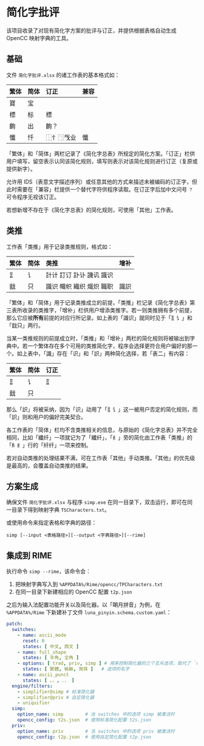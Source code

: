# 简化字批评

该项目收录了对现有简化字方案的批评与订正，并提供根据表格自动生成 OpenCC 映射字典的工具。


## 基础

文件 `简化字批评.xlsx` 的诸工作表的基本格式如：

|繁体|简体|订正|兼容|
|:--|:--|:--|:--|
|寶|宝|||
|標|标|標||
|齣|出|齣？||
|懺|忏|⿰忄⿹𢦏业|懺|


「繁体」和「简体」两栏记录了《简化字总表》所规定的简化方案。「订正」栏供用户填写，留空表示认同该简化规则，填写则表示对该简化规则进行订正（复原或提供新字）。

允许用 IDS（表意文字描述序列）或任意其他的方式来描述未被编码的订正字，但此时需要在「兼容」栏提供一个替代字符供程序读取。在订正字后加中文问号 `？` 可令程序无视该订正。

若想新增不存在于《简化字总表》的简化规则，可使用「其他」工作表。


## 类推

工作表「类推」用于记录类推规则，格式如：

|繁体|简体|类推|增补|
|:--|:--|:--|:--|
|訁|讠|計计 訂订 訃讣 譏讥 識识||
|戠|只|識识 幟帜 織织 熾炽 職职|識䛊|

「繁体」和「简体」用于记录类推成立的前提，「类推」栏记录《简化字总表》第三表所收录的类推字，「增补」栏供用户增添类推字。若一则类推拥有多个前提，那么它应被**所有**前提的对应行所记录。如上表的「識识」就同时见于「訁讠」和「戠只」两行。

当某一类推规则的前提成立时，「类推」和「增补」两栏的简化规则将被输出到字典中。若一个繁体存在多个可用的类推简化字，程序会选择更符合用户偏好的那一个。如上表中，「識」存在「识」和「䛊」两种简化选择，若「表二」有内容：

|繁体|简体|订正|
|:--|:--|:--|
|訁|讠|訁|
|戠|只||

那么「䛊」将被采纳，因为「识」动用了「訁讠」这一被用户否定的简化规则，而「䛊」则和用户的偏好完美契合。

各工作表的「简体」栏均不含类推相关的信息，与原始的《简化字总表》并不完全相同，比如「纖纤」一项就记为了「纖䊹」，「纟」旁的简化由工作表「类推」的「糹纟」行的「䊹纤」一项来控制。

若对自动类推的处理结果不满，可在工作表「其他」手动类推。「其他」的优先级是最高的，会覆盖自动类推的结果。

## 方案生成

确保文件 `简化字批评.xlsx` 与程序 `simp.exe` 在同一目录下，双击运行，即可在同一目录下得到映射字典 `TSCharacters.txt`。

或使用命令来指定表格和字典的路径：

```
simp [--input <表格路径>][--output <字典路径>][--rime]
```

## 集成到 RIME

执行命令 `simp --rime`，该命令会：

1. 把映射字典写入到 `%APPDATA%/Rime/opencc/TPCharacters.txt`
2. 在同一目录下新建相应的 OpenCC 配置 `t2p.json`

之后为输入法配置功能开关以及简化器。以「朙月拼音」为例，在 `%APPDATA%/Rime` 下新建补丁文件 `luna_pinyin.schema.custom.yaml`：

```YAML
patch:
  switches:
    - name: ascii_mode
      reset: 0
      states: [ 中文, 西文 ]
    - name: full_shape
      states: [ 半角, 全角 ]
    - options: [ trad, priv, simp ] # 用来控制简化器的三个互斥选项，取代了 `name: simplification`
      states: [ 繁體, 䋣躰, 简体 ]   # 选项的名字
    - name: ascii_punct
      states: [ 。，, ．， ]
  engine/filters:
    - simplifier@simp # 标准简化器
    - simplifier@priv # 自定简化器
    - uniquifier
  simp:
    option_name: simp        # 当 switches 中的选项 simp 被激活时
    opencc_config: t2s.json  # 使用标准简化配置 t2s.json
  priv:
    option_name: priv        # 当 switches 中的选项 priv 被激活时
    opencc_config: t2p.json  # 使用自定简化配置 t2p.json
```

